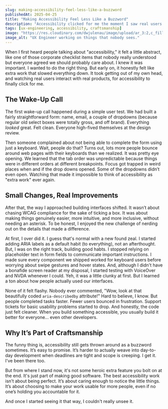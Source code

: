 ```yaml
---
slug: making-accessibility-feel-less-like-a-buzzword
publishedAt: 2025-04-25
title: "Making Accessibility Feel Less Like a Buzzword"
description: "Accessibility clicked for me the moment I saw real users struggle with things I thought were good enough."
tags: [ux-engineering, accessibility, craftsmanship]
image: "https://res.cloudinary.com/dwjulenau/image/upload/ar_3:2,c_fill,dpr_auto,f_auto,fl_progressive,q_auto/v1745852354/josh-portfolio/assets_task_01jsyeevc3fyzsmsdzpmypg4p6_1745852329_img_0.webp"
image_alt: "UX Engineer working on things that nobody sees."
---
```


When I first heard people talking about "accessibility," it felt a little abstract, like one of those corporate checklist items that nobody really understood but everyone agreed we should probably care about. I knew it was important. I wanted to do the right thing. But early on, it honestly felt like extra work that slowed everything down. It took getting out of my own head, and watching real users interact with real products, for accessibility to finally click for me.

## The Wake-Up Call
The first wake-up call happened during a simple user test. We had built a fairly straightforward form: name, email, a couple of dropdowns (because regular old select boxes were totally gross, and off brand). Everything <em>looked</em> great. Felt clean. Everyone high-fived themselves at the design review.

Then someone complained about not being able to complete the form using just a keyboard. Wait, people do that? Turns out, lots more people bounce around web pages with their keyboards than we realized. It was pretty eye opening. We learned that the tab order was unpredictable because things were in different orders at different breakpoints. Focus got trapped in weird places when and if the drop downs opened. Some of the dropdowns didn’t even open. Watching that made it impossible to think of accessibility as "extra work" ever again.

## Small Changes, Real Improvements
After that, the way I approached building interfaces shifted. It wasn’t about chasing WCAG compliance for the sake of ticking a box. It was about making things genuinely easier, more intuitive, and more inclusive, without needing an asterisk. To be honest, I enjoyed the new challenge of nerding out on the details that made a difference.

At first, I over did it. I guess that's normal with a new found zeal. I started adding ARIA labels as a default habit (to everything), not an afterthought. But, I was on the right track, building good habts. I stopped relying on placeholder text in form fields to communicate important instructions. I made sure every component we shipped worked for keyboard users before worrying about swipe gestures and hover states. And, although I didn't have a bonafide screen reader at my disposal, I started testing with VoiceOver and NVDA whenever I could. Yeh, it was a little clunky at first. But I learned a ton about how people actually used our interfaces.

None of it felt flashy. Nobody ever commented, "Wow, look at that beautifully coded `aria-describedby` attribute!" Hard to believe, I know. But people completed tasks faster. Fewer users bounced in frustration. Support tickets for basic usability problems started to drop. And honestly, the code just felt cleaner. When you build something accessible, you usually build it better for everyone... even other developers.

## Why It’s Part of Craftsmanship
The funny thing is, accessibility still gets thrown around as a buzzword sometimes. It’s easy to promise. It’s harder to actually weave into day-to-day development when deadlines are tight and scope is creeping. I get it. I've been there too.

But from where I stand now, it's not some heroic extra feature you bolt on at the end. It's just part of making good software. The best accessibility work isn’t about being perfect. It’s about caring enough to notice the little things. It’s about choosing to make your work usable for more people, even if no one’s holding you accountable for it.

And once I started seeing it that way, I couldn't really unsee it.
